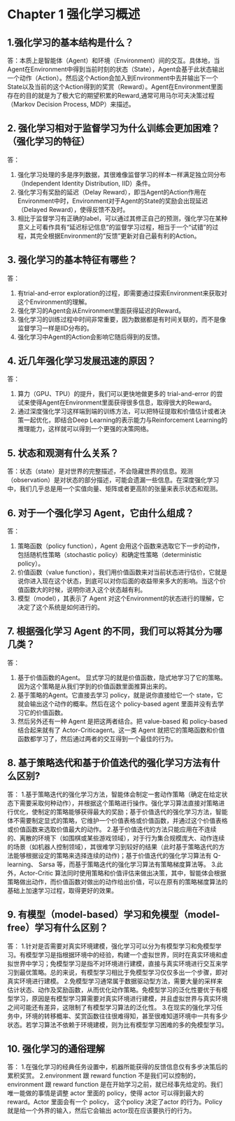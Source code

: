 # Chapter 1 强化学习概述
## 1.强化学习的基本结构是什么？
答：本质上是智能体（Agent）和环境（Environment）间的交互。具体地，当Agent在Environment中得到当前时刻的状态（State），Agent会基于此状态输出一个动作（Action）。然后这个Action会加入到Environment中去并输出下一个State以及当前的这个Action得到的奖赏（Reward）。Agent在Environment里面存在的目的就是为了极大它的期望积累的Reward,通常可用马尔可夫决策过程（Markov Decision Process, MDP）来描述。
## 2. 强化学习相对于监督学习为什么训练会更加困难？（强化学习的特征）
答：
  1. 强化学习处理的多是序列数据，其很难像监督学习的样本一样满足独立同分布（Independent Identity Distribution, IID）条件。
  2. 强化学习有奖励的延迟（Delay Reward），即当Agent的Action作用在Environment中时，Environment对于Agent的State的奖励会出现延迟（Delayed Reward），使得反馈不及时。
  3. 相比于监督学习有正确的label，可以通过其修正自己的预测，强化学习在某种意义上可看作具有“延迟标记信息”的监督学习过程，相当于一个“试错”的过程，其完全根据Environment的“反馈”更新对自己最有利的Action。
## 3. 强化学习的基本特征有哪些？
答：
  1. 有trial-and-error exploration的过程，即需要通过探索Environment来获取对这个Environment的理解。
  2. 强化学习的Agent会从Environment里面获得延迟的Reward。
  3. 强化学习的训练过程中时间非常重要，因为数据都是有时间关联的，而不是像监督学习一样是IID分布的。
  4. 强化学习中Agent的Action会影响它随后得到的反馈。
## 4. 近几年强化学习发展迅速的原因？
答：
  1. 算力（GPU、TPU）的提升，我们可以更快地做更多的 trial-and-error 的尝试来使得Agent在Environment里面获得很多信息，取得很大的Reward。
  2. 通过深度强化学习这样端到端的训练方法，可以把特征提取和价值估计或者决策一起优化，即结合Deep Learning的表示能力与Reinforcement Learning的推理能力，这样就可以得到一个更强的决策网络。
## 5. 状态和观测有什么关系？
答：状态（state）是对世界的完整描述，不会隐藏世界的信息。观测（observation）是对状态的部分描述，可能会遗漏一些信息。在深度强化学习中，我们几乎总是用一个实值向量、矩阵或者更高阶的张量来表示状态和观测。
## 6. 对于一个强化学习 Agent，它由什么组成？
答：
  1. 策略函数（policy function），Agent 会用这个函数来选取它下一步的动作，包括随机性策略（stochastic policy）和确定性策略（deterministic policy）。
  2. 价值函数（value function），我们用价值函数来对当前状态进行估价，它就是说你进入现在这个状态，到底可以对你后面的收益带来多大的影响。当这个价值函数大的时候，说明你进入这个状态越有利。
  3. 模型（model），其表示了 Agent 对这个Environment的状态进行的理解，它决定了这个系统是如何进行的。
## 7. 根据强化学习 Agent 的不同，我们可以将其分为哪几类？
答：
  1. 基于价值函数的Agent。 显式学习的就是价值函数，隐式地学习了它的策略。因为这个策略是从我们学到的价值函数里面推算出来的。
  2. 基于策略的Agent。它直接去学习 policy，就是说你直接给它一个 state，它就会输出这个动作的概率。然后在这个 policy-based agent 里面并没有去学习它的价值函数。
  3. 然后另外还有一种 Agent 是把这两者结合。把 value-based 和 policy-based 结合起来就有了 Actor-Criticagent。这一类 Agent 就把它的策略函数和价值函数都学习了，然后通过两者的交互得到一个最佳的行为。
## 8. 基于策略迭代和基于价值迭代的强化学习方法有什么区别?
答：
  1.基于策略迭代的强化学习方法，智能体会制定一套动作策略（确定在给定状态下需要采取何种动作），并根据这个策略进行操作。强化学习算法直接对策略进行优化，使制定的策略能够获得最大的奖励；基于价值迭代的强化学习方法，智能体不需要制定显式的策略，它维护一个价值表格或价值函数，并通过这个价值表格或价值函数来选取价值最大的动作。
  2.基于价值迭代的方法只能应用在不连续的、离散的环境下（如围棋或某些游戏领域），对于行为集合规模庞大、动作连续的场景（如机器人控制领域），其很难学习到较好的结果（此时基于策略迭代的方法能够根据设定的策略来选择连续的动作)；基于价值迭代的强化学习算法有 Q-learning、 Sarsa 等，而基于策略迭代的强化学习算法有策略梯度算法等。
  3.此外，Actor-Critic 算法同时使用策略和价值评估来做出决策，其中，智能体会根据策略做出动作，而价值函数对做出的动作给出价值，可以在原有的策略梯度算法的基础上加速学习过程，取得更好的效果。
## 9. 有模型（model-based）学习和免模型（model-free）学习有什么区别？
答：
  1.针对是否需要对真实环境建模，强化学习可以分为有模型学习和免模型学习。有模型学习是指根据环境中的经验，构建一个虚拟世界，同时在真实环境和虚拟世界中学习；免模型学习是指不对环境进行建模，直接与真实环境进行交互来学习到最优策略。总的来说，有模型学习相比于免模型学习仅仅多出一个步骤，即对真实环境进行建模。
  2.免模型学习通常属于数据驱动型方法，需要大量的采样来估计状态、动作及奖励函数，从而优化动作策略。免模型学习的泛化性要优于有模型学习，原因是有模型学习算需要对真实环境进行建模，并且虚拟世界与真实环境之间可能还有差异，这限制了有模型学习算法的泛化性。
  3.在现实的强化学习任务中，环境的转移概率、奖赏函数往往很难得知，甚至很难知道环境中一共有多少状态。若学习算法不依赖于环境建模，则为比有模型学习困难的多的免模型学习。
## 10. 强化学习的通俗理解
答：
  1.在强化学习的经典任务设置中，机器所能获得的反馈信息仅有多步决策后的累积奖赏。
  2.environment 跟 reward function 不是我们可以控制的，environment 跟 reward function 是在开始学习之前，就已经事先给定的。我们唯一能做的事情是调整 actor 里面的 policy，使得 actor 可以得到最大的 reward。Actor 里面会有一个 policy， 这个policy 决定了actor 的行为。Policy 就是给一个外界的输入，然后它会输出 actor现在应该要执行的行为。
